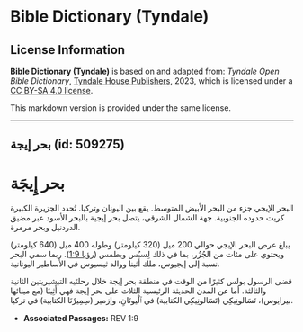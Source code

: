# Bible Dictionary (Tyndale)

## License Information

**Bible Dictionary (Tyndale)** is based on and adapted from: _Tyndale Open Bible Dictionary_, [Tyndale House Publishers](https://tyndaleopenresources.com/), 2023, which is licensed under a [CC BY-SA 4.0 license](https://creativecommons.org/licenses/by-sa/4.0/legalcode.en).

This markdown version is provided under the same license.



--------------------------------

## بحر إيجة (id: 509275)

بحر إِيجَة
==========

البحر الإيجي جزء من البحر الأبيض المتوسط. يقع بين اليونان وتركيا. تُحدد الجزيرة الكبيرة كريت حدوده الجنوبية. جهة الشمال الشرقي، يتصل بحر إيجية بالبحر الأسود عبر مضيق الدردنيل وبحر مرمرة.

يبلغ عرض البحر الإيجي حوالي 200 ميل (320 كيلومتر) وطوله 400 ميل (640 كيلومتر) ويحتوي على مئات من الجُزُر، بما في ذلك لِسبُس وبطمس ([رؤيا 1:9](https://ref.ly/Rev1:9)). ربما سمي البحر نسبة إلى إيجيوس، ملك أثينا ووالد ثيسيوس في الأساطير اليونانية.

قضى الرسول بولس كثيرًا من الوقت في منطقة بحر إيجة خلال رحلتَيه التبشيريتين الثانية والثالثة. أما عن المدن الحديثة الرئيسية الثلاث على بحر إيجة فهي أَثِينَا (مع مينائها بيرايوس)، تَسَالونِيكِي (تَسَالونِيكِي الكتابية) في ٱلْيونَانِ، وإزمير (سِمِيرْنَا الكتابية) في تركيا.

* **Associated Passages:** REV 1:9

